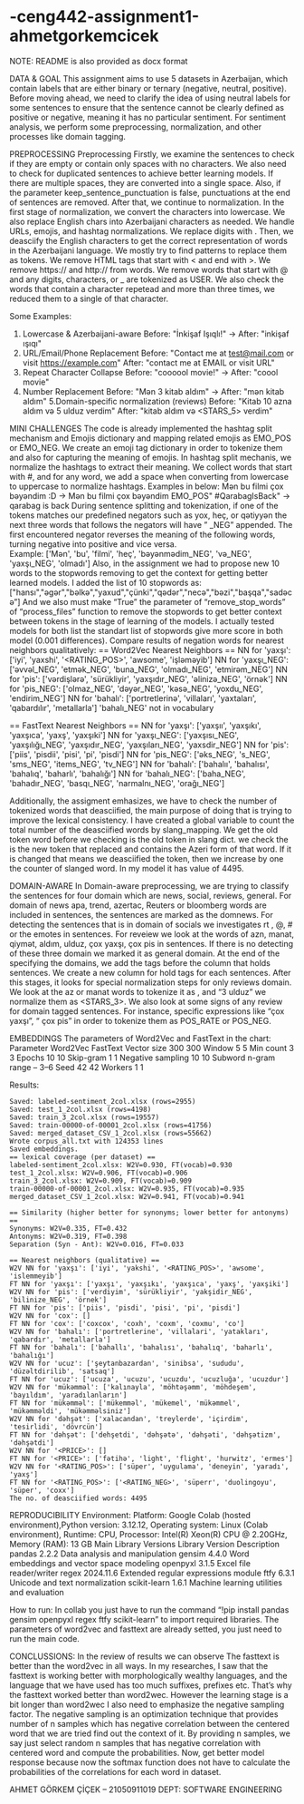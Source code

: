 # -ceng442-assignment1-ahmetgorkemcicek 
NOTE: README is also provided as docx format

DATA & GOAL
This assignment aims to use 5 datasets in Azerbaijan, which contain labels that are either binary or ternary (negative, neutral, positive). Before moving ahead, we need to clarify the idea of using neutral labels for some sentences to ensure that the sentence cannot be clearly defined as positive or negative, meaning it has no particular sentiment.
For sentiment analysis, we perform some preprocessing, normalization, and other processes like domain tagging. 

PREPROCESSING
Preprocessing Firstly, we examine the sentences to check if they are empty or contain only spaces with no characters. We also need to check for duplicated sentences to achieve better learning models. If there are multiple spaces, they are converted into a single space. Also, if the parameter keep_sentence_punctuation is false, punctuations  at the end of sentences are removed. After that, we continue to normalization. In the first stage of normalization, we convert the characters into lowercase. We also replace English chars into Azerbaijani characters as needed.  We handle URLs, emojis, and hashtag normalizations. We replace digits with <NUM>. Then, we deasciify the English characters to get the correct representation of words in the Azerbaijani language. We mostly try to find patterns to replace them as tokens. We remove HTML tags that start with < and end with >. We remove https:// and http:// from words. We remove words that start with @ and any digits, characters, or _ are tokenized as USER. We also check the words that contain a character repetead and more than three times, we reduced them  to a single of that character.

Some Examples:
1. Lowercase & Azerbaijani-aware
Before: "İnkişaf Işıqlı!"   ->   After: "inkişaf ışıqı"
2. URL/Email/Phone Replacement
Before: "Contact me at test@mail.com or visit https://example.com"
After: "contact me at EMAIL or visit URL"
3. Repeat Character Collapse
Before: "coooool movie!"  ->  After: "coool movie"
4. Number Replacement
Before: "Mən 3 kitab aldım"    ->   After: "mən <NUM> kitab aldım"
5.Domain-specific normalization (reviews)
Before: "Kitab 10 azna aldım və 5 ulduz verdim"
After: "kitab <PRICE> aldım və <STARS_5> verdim"



MINI CHALLENGES
The code is already implemented the hashtag split mechanism and Emojis dictionary and mapping related emojis as EMO_POS or EMO_NEG. We create an emoji tag dictionary in order to tokenize them and also for capturing the meaning of emojis. In hashtag split mechanis, we normalize the hashtags to extract their meaning. We collect words that start with #, and for any word, we add a space when converting from lowercase to uppercase to normalize hashtags. 
Examples in below:
Mən bu filmi çox bəyəndim :D -> Mən bu filmi çox bəyəndim EMO_POS"
#QarabagIsBack"   ->  qarabag is back
During sentence splitting and tokenization, if one of the tokens matches our predefined negators such as yox, heç, or qətiyyən  the next three words that follows the negators  will have ” _NEG” appended. The first encountered negator reverses the meaning of the following words, turning negative into positive and vice versa.  
Example:    ['Mən', 'bu', 'filmi', 'heç', 'bəyənmədim_NEG', 'və_NEG', 'yaxşı_NEG', 'olmadı']
Also, in the assignment we had to propose new 10 words to the stopwords removing to get the context for getting better learned models. I added the list of 10 stopwords as: ["hansı","əgər","bəlkə","yaxud","çünki","qədər","necə","bəzi","başqa","sadəcə”]
And we also must make “True” the parameter of “remove_stop_words” of “process_files” function to remove the stopwords to get better context between tokens in the stage of learning of  the  models. I actually tested models for both list the standart list of stopwords give more score in both model (0.001 differences).
Compare results of negation words for nearest neighbors qualitatively:
== Word2Vec Nearest Neighbors ==
NN for 'yaxşı': ['iyi', 'yaxshi', '<RATING_POS>', 'awsome', 'işləməyib']
NN for 'yaxşı_NEG': ['əvvəl_NEG', 'etmək_NEG', 'buna_NEG', 'olmadı_NEG', 'etmirəm_NEG']
NN for 'pis': ['vərdişlərə', 'sürükliyir', 'yaxşıdır_NEG', 'əlinizə_NEG', 'örnək']
NN for 'pis_NEG': ['olmaz_NEG', 'dəyər_NEG', 'kəsə_NEG', 'yoxdu_NEG', 'endirim_NEG']
NN for 'bahalı': ['portretlerinə', 'villaları', 'yaxtaları', 'qabardılır', 'metallarla']
'bahalı_NEG' not in vocabulary

== FastText Nearest Neighbors ==
NN for 'yaxşı': ['yaxşıı', 'yaxşıkı', 'yaxşıca', 'yaxş', 'yaxşıki']
NN for 'yaxşı_NEG': ['yaxşısı_NEG', 'yaxşılığı_NEG', 'yaxşıdır_NEG', 'yaxşıları_NEG', 'yaxsdir_NEG']
NN for 'pis': ['piis', 'pisdii', 'pisi', 'pi', 'pisdi']
NN for 'pis_NEG': ['əks_NEG', 's_NEG', 'sms_NEG', 'items_NEG', 'tv_NEG']
NN for 'bahalı': ['bahalıı', 'bahalısı', 'bahalıq', 'baharlı', 'bahalığı']
NN for 'bahalı_NEG': ['baha_NEG', 'bahadır_NEG', 'basqı_NEG', 'narmalnı_NEG', 'orağı_NEG']

Additionally, the assigment emhasizes, we have to check the number of tokenized words that deasciified, the main purpose of doing that is trying to improve the lexical consistency. I have created a global variable to count the total number of the deasciified words by slang_mapping. We get the old token word before we checking is the old token  in slang dict. we check the is the new token that replaced and contains the Azeri form of that word. If it is changed that means we deasciified the token, then we increase by one the counter of slanged word. In my model it has value of 4495.

DOMAIN-AWARE
In Domain-aware preprocessing, we are trying to classify  the sentences  for four domain which are news, social, reviews, general.  For domain of news apa, trend, azertac, Reuters or  bloomberg words are included in sentences, the sentences are marked as the domnews. For detecting the sentences that is in domain of socials we investigates rt , @,  # or the emotes in sentences. For reveiew we look at the words of azn, manat, qiymət, aldım, ulduz, çox yaxşı, çox pis in sentences. If there is no detecting of these three domain we marked it as general domain. At the end of the specifying the domains, we add the tags before the column that holds sentences. We create a new column for hold tags for each sentences. After this stages, it looks for special normalization steps for only reviews domain. We look at the az or manat words  to tokenize it as <PRICE>, and “3 ulduz” we normalize them as <STARS_3>. We also look at some signs of any review for domain tagged sentences. For instance, specific expressions like “çox yaxşı”, “ çox pis” in order to tokenize them as  POS_RATE or POS_NEG.

EMBEDDINGS
 	The parameters of Word2Vec and FastText in the chart:
Parameter	Word2Vec	FastText
Vector size	300	300
Window	5	5
Min count	3	3
Epochs	10	10
Skip-gram	1	1
Negative sampling	10	10
Subword n-gram range	–	3–6
Seed	42	42
Workers	1	1


Results:
 
```
Saved: labeled-sentiment_2col.xlsx (rows=2955)
Saved: test_1_2col.xlsx (rows=4198)
Saved: train_3_2col.xlsx (rows=19557)
Saved: train-00000-of-00001_2col.xlsx (rows=41756)
Saved: merged_dataset_CSV_1_2col.xlsx (rows=55662)
Wrote corpus_all.txt with 124353 lines
Saved embeddings.
== lexical coverage (per dataset) ==
labeled-sentiment_2col.xlsx: W2V=0.930, FT(vocab)=0.930
test_1_2col.xlsx: W2V=0.906, FT(vocab)=0.906
train_3_2col.xlsx: W2V=0.909, FT(vocab)=0.909
train-00000-of-00001_2col.xlsx: W2V=0.935, FT(vocab)=0.935
merged_dataset_CSV_1_2col.xlsx: W2V=0.941, FT(vocab)=0.941

== Similarity (higher better for synonyms; lower better for antonyms) ==
Synonyms: W2V=0.335, FT=0.432
Antonyms: W2V=0.319, FT=0.398
Separation (Syn - Ant): W2V=0.016, FT=0.033

== Nearest neighbors (qualitative) ==
W2V NN for 'yaxşı': ['iyi', 'yakshi', '<RATING_POS>', 'awsome', 'islemmeyib']
FT NN for 'yaxşı': ['yaxşı', 'yaxşıkı', 'yaxşıca', 'yaxş', 'yaxşiki']
W2V NN for 'pis': ['verdiyim', 'sürükliyir', 'yakşidir_NEG', 'bilinize_NEG', 'örnek']
FT NN for 'pis': ['piis', 'pisdi', 'pisi', 'pi', 'pisdi']
W2V NN for 'cox': []
FT NN for 'cox': ['coxcox', 'coxh', 'coxm', 'coxmu', 'co']
W2V NN for 'bahalı': ['portretlerine', 'villalari', 'yatakları', 'qabardır', 'metallarla']
FT NN for 'bahalı': ['bahallı', 'bahalısı', 'bahalıq', 'baharlı', 'bahalığı']
W2V NN for 'ucuz': ['şeytanbazardan', 'sinibsa', 'sududu', 'düzəltdirilib', 'satsaq']
FT NN for 'ucuz': ['ucuza', 'ucuzu', 'ucuzdu', 'ucuzluğa', 'ucuzdur']
W2V NN for 'mükəmməl': ['kalınayla', 'möhtəşəmm', 'möhdeşem', 'bayıldım', 'yaradılanların']
FT NN for 'mükəmməl': ['mükemməl', 'mükemel', 'mükəmmel', 'mükəmməldi', 'mükəmməlsiniz']
W2V NN for 'dəhşət': ['xalacandan', 'treylerde', 'içirdim', 'tesirlidi', 'dövrcün']
FT NN for 'dəhşət': ['dehşetdi', 'dəhşətə', 'dəhşəti', 'dəhşətizm', 'dəhşətdi']
W2V NN for '<PRICE>': []
FT NN for '<PRICE>': ['fətihə', 'light', 'flight', 'hurwitz', 'ermes']
W2V NN for '<RATING_POS>': ['süper', 'uygulama', 'deneyin', 'yaradı', 'yaxş']
FT NN for '<RATING_POS>': ['<RATING_NEG>', 'süperr', 'duolingoyu', 'süper', 'coxx']
The no. of deasciified words: 4495
```

REPRODUCIBILITY
Environment: Platform: Google Colab (hosted environment),Python version: 3.12.12, Operating system: Linux (Colab environment), Runtime: CPU, Processor: Intel(R) Xeon(R) CPU @ 2.20GHz, Memory (RAM): 13 GB
Main Library Versions
Library	Version	Description
pandas	2.2.2	Data analysis and manipulation
gensim	4.4.0	Word embeddings and vector space modeling
openpyxl	3.1.5	Excel file reader/writer
regex	2024.11.6	Extended regular expressions module
ftfy	6.3.1	Unicode and text normalization
scikit-learn	1.6.1	Machine learning utilities and evaluation

How to run:
In collab you just have to run the command “!pip install pandas gensim openpyxl regex ftfy scikit-learn” to import required libraries. The parameters of word2vec and fasttext are already setted, you just need to run the main code.


CONCLUSSIONS: 
In the review of results we can observe The fasttext is better than the word2vec in all ways. In my researches, I saw that the fasttext is working better with morphologically wealthy languages, and the language that we have used has too much suffixes, prefixes etc. That’s why the fasttext worked better than word2wec. However the learning stage is a bit longer than word2wec I also need to emphasize the negative sampling factor. The negative sampling is an optimization technique that provides number of n samples which has negative correlation between the centered word that we are tried find out the context of it. By providing n samples, we say just select random n samples that has negative correlation with centered word and compute the probabilities. Now, get better model response because now the softmax function does not have to calculate the probabilities of the correlations for each word in dataset.

AHMET GÖRKEM ÇİÇEK – 21050911019
DEPT: SOFTWARE ENGINEERING
